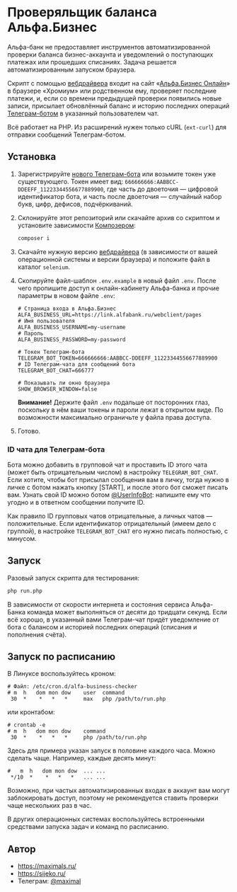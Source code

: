 # Проверяльщик баланса Альфа.Бизнес

Альфа-банк не предоставляет инструментов автоматизированной проверки баланса бизнес-аккаунта и уведомлений о поступающих платежах или прошедших списаниях. Задача решается автоматизированным запуском браузера.

Скрипт с помощью [вебдрайвера](https://chromedriver.chromium.org/downloads) входит на сайт «[Альфа.Бизнес Онлайн](https://link.alfabank.ru/webclient/pages)» в браузере «Хромиум» или родственном ему, проверяет последние платежи, и, если со времени предыдущей проверки появились новые записи, присылает обновлённый баланс и историю последних операций [Телеграм-ботом](https://core.telegram.org/bots) в указанный пользователем чат.

Всё работает на PHP. Из расширений нужен только cURL (`ext-curl`) для отправки сообщений Телеграм-ботом.


## Установка

1. Зарегистрируйте [нового Телеграм-бота](https://core.telegram.org/bots#3-how-do-i-create-a-bot) или возьмите токен уже существующего.
   Токен имеет вид: `666666666:AABBCC-DDEEFF_11223344556677889900`, где часть до двоеточия — цифровой идентификатор бота, и часть после двоеточия — случайный набор букв, цифр, дефисов, подчёркиваний.

2. Склонируйте этот репозиторий или скачайте архив со скриптом и установите зависимости [Композером](https://getcomposer.org/):
   ```sh
   composer i
   ```

3. Скачайте нужную версию [вебдрайвера](https://chromedriver.chromium.org/downloads) (в зависимости от вашей операционной системы и версии браузера) и положите файл в каталог `selenium`.

4. Скопируйте файл-шаблон `.env.example` в новый файл `.env`. После чего пропишите доступ к онлайн-кабинету Альфа-банка и прочие параметры в новом файле `.env`:
   ```
   # Страница входа в Альфа.Бизнес
   ALFA_BUSINESS_URL=https://link.alfabank.ru/webclient/pages
   # Имя пользователя
   ALFA_BUSINESS_USERNAME=my-username
   # Пароль
   ALFA_BUSINESS_PASSWORD=my-password

   # Токен Телеграм-бота
   TELEGRAM_BOT_TOKEN=666666666:AABBCC-DDEEFF_11223344556677889900
   # ID Телеграм-чата для сообщений бота
   TELEGRAM_BOT_CHAT=666777

   # Показывать ли окно браузера
   SHOW_BROWSER_WINDOW=false
   ```
   **Внимание!** Держите файл `.env` подальше от посторонних глаз, поскольку в нём ваши токены и пароли лежат в открытом виде. По возможности максимально ограничьте у файла права доступа.

5. Готово.


### ID чата для Телеграм-бота

Бота можно добавить в групповой чат и проставить ID этого чата (может быть отрицательным числом) в настройку `TELEGRAM_BOT_CHAT`. Если хотите, чтобы бот присылал сообщения вам в личку, тогда нужно в личке с ботом нажать кнопку [START], и после этого бот сможет писать вам. Узнать свой ID можно ботом [@UserInfoBot](https://t.me/UserInfoBot): напишите ему что угодно и в ответном сообщении получите ID.

Как правило ID групповых чатов отрицательные, а личных чатов — положительные. Если идентификатор отрицательный (имеем дело с группой), в настройке `TELEGRAM_BOT_CHAT` его нужно писать полностью, с минусом. 


## Запуск

Разовый запуск скрипта для тестирования:
```sh
php run.php
```
В зависимости от скорости интернета и состояния сервиса Альфа-Банка команда может выполняться от десяти до тридцати секунд. Если всё хорошо, в указанный вами Телеграм-чат придёт уведомление от бота с балансом и историей последних операций (списания и пополнения счёта).


## Запуск по расписанию

В Линуксе воспользуйтесь кроном:
```
# Файл: /etc/cron.d/alfa-business-checker
# m  h   dom mon dow    user  command
 30  *    *   *   *     max   php /path/to/run.php
```
или кронтабом:
```
# crontab -e
# m  h   dom mon dow    command
 30  *    *   *   *     php /path/to/run.php
```

Здесь для примера указан запуск в половине каждого часа. Можно сделать чаще. Например, каждые десять минут:
```
#   m  h   dom mon dow  ... ...
 */10  *    *   *   *   ... ...
```

Возможно, при частых автоматизированных входах в аккаунт вам могут заблокировать доступ, поэтому не рекомендуется ставить проверки чаще нескольких раз в час.

В других операционных системах воспользуйтесь встроенными средствами запуска задач и команд по расписанию.


## Автор
* <https://maximals.ru/>
* <https://sijeko.ru/>
* Телеграм: [@maximal](https://t.me/maximal)
